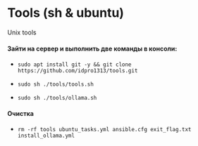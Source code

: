 # Tools (sh & ubuntu)
Unix tools 
#### Зайти на сервер и выполнить две команды в консоли:
-     sudo apt install git -y && git clone https://github.com/idpro1313/tools.git
-     sudo sh ./tools/tools.sh
-     sudo sh ./tools/ollama.sh

#### Очистка 
-     rm -rf tools ubuntu_tasks.yml ansible.cfg exit_flag.txt install_ollama.yml
